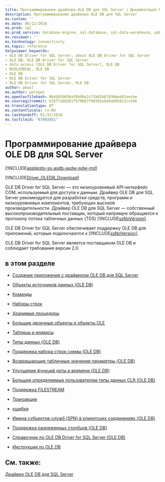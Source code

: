 ```yaml
---
title: Программирование драйвера OLE DB для SQL Server | Документация Майкрософт
description: Программирование драйвера OLE DB для SQL Server
ms.custom: ''
ms.date: 06/12/2018
ms.prod: sql
ms.prod_service: database-engine, sql-database, sql-data-warehouse, pdw
ms.reviewer: ''
ms.technology: connectivity
ms.topic: reference
helpviewer_keywords:
- OLE DB Driver for SQL Server, about OLE DB Driver for SQL Server
- OLE DB, OLE DB Driver for SQL Server
- data access [OLE DB Driver for SQL Server], OLE DB
- MSOLEDBSQL, OLE DB
- OLE DB
- OLE DB Driver for SQL Server
- OLE DB Driver for SQL Server, OLE DB
author: pmasl
ms.author: pelopes
ms.openlocfilehash: 0645659036af0b00e2cf1b62b67830ded43aecbe
ms.sourcegitcommit: b78f7ab9281f570b87f96991ebd9a095812cc546
ms.translationtype: HT
ms.contentlocale: ru-RU
ms.lasthandoff: 01/31/2020
ms.locfileid: "67993931"
---
```

# <a name="ole-db-driver-for-sql-server-programming"></a>Программирование драйвера OLE DB для SQL Server
[!INCLUDE[appliesto-ss-asdb-asdw-pdw-md](../../../includes/appliesto-ss-asdb-asdw-pdw-md.md)]

[!INCLUDE[Driver_OLEDB_Download](../../../includes/driver_oledb_download.md)]

  OLE DB Driver for SQL Server — это низкоуровневый API-интерфейс COM, используемый для доступа к данным. Драйвер OLE DB для SQL Server рекомендуется для разработки средств, программ и низкоуровневых компонентов, требующих высокой производительности. Драйвер OLE DB для SQL Server — собственный высокопроизводительный поставщик, который напрямую обращается к протоколу потока табличных данных (TDS) [!INCLUDE[ssNoVersion](../../../includes/ssnoversion-md.md)].  
  
 OLE DB Driver for SQL Server обеспечивает поддержку OLE DB для приложений, которые подключаются к [!INCLUDE[ssNoVersion](../../../includes/ssnoversion-md.md)].  
  
 OLE DB Driver for SQL Server является поставщиком OLE DB и соблюдает требования версии 2.0.  
  
## <a name="in-this-section"></a>в этом разделе  
  
-   [Создание приложения с драйвером OLE DB для SQL Server](../../oledb/ole-db-driver/creating-a-oledb-driver-for-sql-server-application.md)  
  
-   [Объекты источников данных (OLE DB)](../../oledb/ole-db-data-source-objects/data-source-objects-ole-db.md)  
  
-   [Команды](../../oledb/ole-db-commands/commands.md)  
  
-   [Наборы строк](../../oledb/ole-db-rowsets/rowsets.md)  
  
-   [Хранимые процедуры](../../oledb/ole-db/stored-procedures.md)  
  
-   [Большие двоичные объекты и объекты OLE](../../oledb/ole-db-blobs/blobs-and-ole-objects.md)  
  
-   [Таблицы и индексы](../../oledb/ole-db-tables-indexes/tables-and-indexes.md)  
  
-   [Типы данных (OLE DB)](../../oledb/ole-db-data-types/data-types-ole-db.md)  
  
-   [Поддержка набора строк схемы &#40;OLE DB&#41;](../../oledb/ole-db/schema-rowset-support-ole-db.md)  
  
-   [Возвращающие табличные значения параметры &#40;OLE DB&#41;](../../oledb/ole-db-table-valued-parameters/table-valued-parameters-ole-db.md)  
  
-   [Улучшения функций даты и времени &#40;OLE DB&#41;](../../oledb/ole-db-date-time/date-and-time-improvements-ole-db.md)  
  
-   [Большие определяемые пользователем типы данных CLR &#40;OLE DB&#41;](../../oledb/ole-db/large-clr-user-defined-types-ole-db.md)  
  
-   [Поддержка FILESTREAM](../../oledb/features/filestream-support.md)  
  
-   [Транзакции](../../oledb/ole-db-transactions/transactions.md)  
  
-   [ошибки](../../oledb/ole-db-errors/errors.md)  
  
-   [Имена субъектов-служб &#40;SPN&#41; в клиентских соединениях &#40;OLE DB&#41;](../../oledb/ole-db/service-principal-names-spns-in-client-connections-ole-db.md)  
  
-   [Поддержка разреженных столбцов &#40;OLE DB&#41;](../../oledb/ole-db/sparse-columns-support-ole-db.md)  
  
-   [Справочник по OLE DB Driver for SQL Server (OLE DB)](../../oledb/ole-db-interfaces/oledb-driver-for-sql-server-ole-db-interfaces.md)  
  
-   [Инструкции по OLE DB](../../oledb/ole-db-how-to/ole-db-how-to-topics.md)  
  
## <a name="see-also"></a>См. также:  
 [Драйвер OLE DB для SQL Server](../../oledb/oledb-driver-for-sql-server.md)  
  
  
